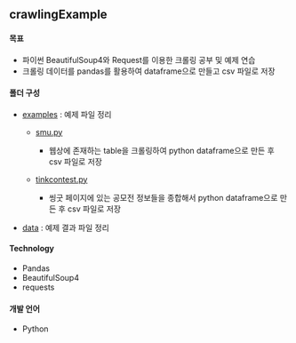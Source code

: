 ## crawlingExample



#### 목표

- 파이썬 BeautifulSoup4와 Request를 이용한 크롤링 공부 및 예제 연습
- 크롤링 데이터를 pandas를 활용하여 dataframe으로 만들고 csv 파일로 저장



#### 폴더 구성

- [examples](examples) : 예제 파일 정리

  - [smu.py](examples/smu.py)
    - 웹상에 존재하는 table을 크롤링하여 python dataframe으로 만든 후 csv 파일로 저장

  - [tinkcontest.py](examples/tinkcontest.py)
    - 씽굿 페이지에 있는 공모전 정보들을 종합해서 python dataframe으로 만든 후 csv 파일로 저장

- [data](data) : 예제 결과 파일 정리



#### Technology

- Pandas
- BeautifulSoup4
- requests



#### 개발 언어

- Python
